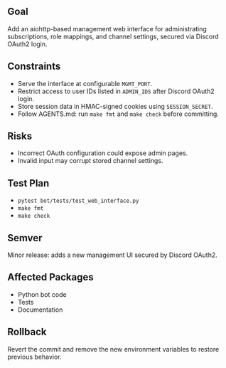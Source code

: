 ## Goal
Add an aiohttp-based management web interface for administrating subscriptions, role mappings, and channel settings, secured via Discord OAuth2 login.

## Constraints
- Serve the interface at configurable `MGMT_PORT`.
- Restrict access to user IDs listed in `ADMIN_IDS` after Discord OAuth2 login.
- Store session data in HMAC-signed cookies using `SESSION_SECRET`.
- Follow AGENTS.md: run `make fmt` and `make check` before committing.

## Risks
- Incorrect OAuth configuration could expose admin pages.
- Invalid input may corrupt stored channel settings.

## Test Plan
- `pytest bot/tests/test_web_interface.py`
- `make fmt`
- `make check`

## Semver
Minor release: adds a new management UI secured by Discord OAuth2.

## Affected Packages
- Python bot code
- Tests
- Documentation

## Rollback
Revert the commit and remove the new environment variables to restore previous behavior.
